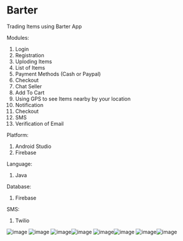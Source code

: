 # Barter

Trading Items using Barter App

Modules:
1. Login
2. Registration
3. Uploding Items
4. List of Items
5. Payment Methods (Cash or Paypal)
6. Checkout
7. Chat Seller
8. Add To Cart
9. Using GPS to see Items nearby by your location
10. Notification
11. Checkout
12. SMS
13. Verification of Email

Platform:
1. Android Studio
2. Firebase

Language:
1. Java

Database:
1. Firebase

SMS:
1. Twilio

![image](https://github.com/lester24-dev/Barter/assets/85656635/ef731428-ece8-4d97-bf56-5659cb847adb) ![image](https://github.com/lester24-dev/Barter/assets/85656635/8e6361f0-5b28-4ce3-bcfb-ba6f13f451b9)
![image](https://github.com/lester24-dev/Barter/assets/85656635/b6d1475a-9691-4e9c-b515-c0699bd03890)![image](https://github.com/lester24-dev/Barter/assets/85656635/bafd9a4c-69f6-415a-804e-d25857e75da0)
![image](https://github.com/lester24-dev/Barter/assets/85656635/2c36d33e-b0dd-47ea-aa2f-0e5bf3bdd02a)![image](https://github.com/lester24-dev/Barter/assets/85656635/abab091a-a35d-49fa-a76a-6710f0f8367d)
![image](https://github.com/lester24-dev/Barter/assets/85656635/c731ef01-c2a4-4400-964c-b2384d68c8f5)![image](https://github.com/lester24-dev/Barter/assets/85656635/f9b4b743-5b36-4d69-bddf-16af8b04f35b)

